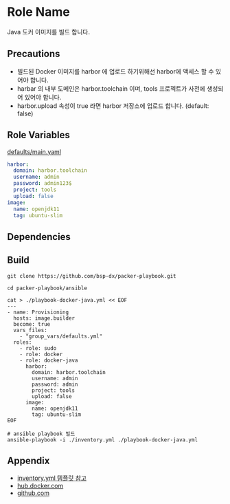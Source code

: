 Role Name
=========

Java 도커 이미지를 빌드 합니다.


Precautions
----------------
- 빌드된 Docker 이미지를 harbor 에 업로드 하기위해선 harbor에 액세스 할 수 있어야 합니다.
- harbar 의 내부 도메인은 harbor.toolchain 이며, tools 프로젝트가 사전에 생성되어 있어야 합니다.
- harbor.upload 속성이 true 라면 harbor 저장소에 업로드 합니다. (default: false)


Role Variables
--------------

[defaults/main.yaml](./defaults/main.yml)
```yaml
harbor:
  domain: harbor.toolchain
  username: admin
  password: admin123$
  project: tools
  upload: false
image:
  name: openjdk11
  tag: ubuntu-slim
```

Dependencies
------------


Build
----------------

```shell
git clone https://github.com/bsp-dx/packer-playbook.git

cd packer-playbook/ansible

cat > ./playbook-docker-java.yml << EOF
---
- name: Provisioning
  hosts: image.builder
  become: true
  vars_files:
    - "group_vars/defaults.yml"
  roles:
    - role: sudo
    - role: docker
    - role: docker-java
      harbor:
        domain: harbor.toolchain
        username: admin
        password: admin
        project: tools
        upload: false
      image:
        name: openjdk11
        tag: ubuntu-slim
EOF

# ansible playbook 빌드 
ansible-playbook -i ./inventory.yml ./playbook-docker-java.yml
```

Appendix
----------------
- [inventory.yml 템플릿 참고](../../../README.md#inventory-example)
- [hub.docker.com](https://hub.docker.com/r/adoptopenjdk/openjdk11/tags?&name=slim)
- [github.com](https://github.com/AdoptOpenJDK/openjdk-docker)



